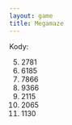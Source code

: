```yaml
---
layout: game
title: Megamaze
---
```


Kody:

  5. 2781
10. 6185
15. 7866
20. 9366
25. 2115
50. 2065
90. 1130
